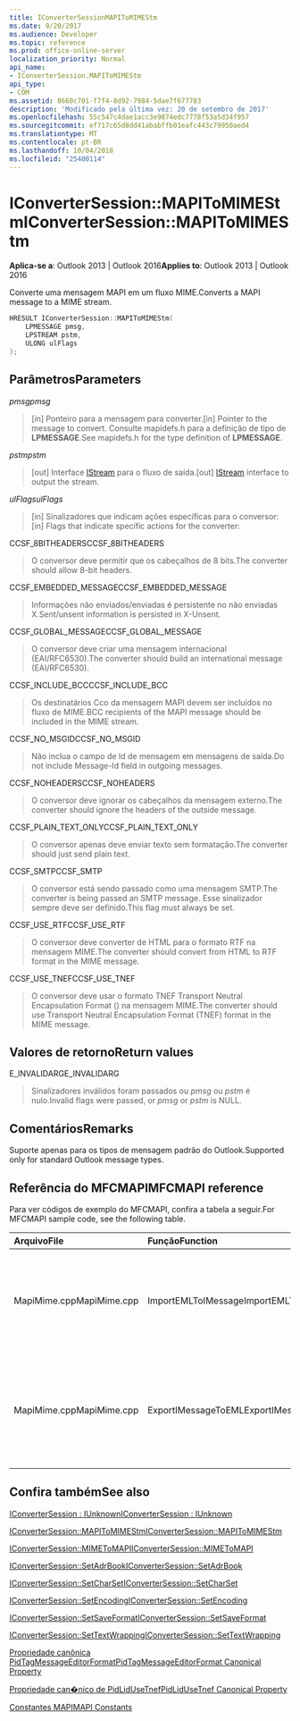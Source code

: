 ```yaml
---
title: IConverterSessionMAPIToMIMEStm
ms.date: 9/20/2017
ms.audience: Developer
ms.topic: reference
ms.prod: office-online-server
localization_priority: Normal
api_name:
- IConverterSession.MAPIToMIMEStm
api_type:
- COM
ms.assetid: 8660c701-f7f4-8d92-7984-5dae7f677783
description: 'Modificado pela última vez: 20 de setembro de 2017'
ms.openlocfilehash: 55c547c4dae1acc3e9874edc7778f53a5d34f957
ms.sourcegitcommit: ef717c65d8dd41ababffb01eafc443c79950aed4
ms.translationtype: MT
ms.contentlocale: pt-BR
ms.lasthandoff: 10/04/2018
ms.locfileid: "25400114"
---
```

# <a name="iconvertersessionmapitomimestm"></a><span data-ttu-id="5c417-103">IConverterSession::MAPIToMIMEStm</span><span class="sxs-lookup"><span data-stu-id="5c417-103">IConverterSession::MAPIToMIMEStm</span></span>
 
  
<span data-ttu-id="5c417-104">**Aplica-se a**: Outlook 2013 | Outlook 2016</span><span class="sxs-lookup"><span data-stu-id="5c417-104">**Applies to**: Outlook 2013 | Outlook 2016</span></span> 
  
<span data-ttu-id="5c417-105">Converte uma mensagem MAPI em um fluxo MIME.</span><span class="sxs-lookup"><span data-stu-id="5c417-105">Converts a MAPI message to a MIME stream.</span></span>
  
```cpp
HRESULT IConverterSession::MAPIToMIMEStm( 
    LPMESSAGE pmsg, 
    LPSTREAM pstm, 
    ULONG ulFlags 
);
```

## <a name="parameters"></a><span data-ttu-id="5c417-106">Parâmetros</span><span class="sxs-lookup"><span data-stu-id="5c417-106">Parameters</span></span>

 <span data-ttu-id="5c417-107">_pmsg_</span><span class="sxs-lookup"><span data-stu-id="5c417-107">_pmsg_</span></span>
  
> <span data-ttu-id="5c417-108">[in] Ponteiro para a mensagem para converter.</span><span class="sxs-lookup"><span data-stu-id="5c417-108">[in] Pointer to the message to convert.</span></span> <span data-ttu-id="5c417-109">Consulte mapidefs.h para a definição de tipo de **LPMESSAGE**.</span><span class="sxs-lookup"><span data-stu-id="5c417-109">See mapidefs.h for the type definition of **LPMESSAGE**.</span></span>
    
 <span data-ttu-id="5c417-110">_pstm_</span><span class="sxs-lookup"><span data-stu-id="5c417-110">_pstm_</span></span>
  
> <span data-ttu-id="5c417-111">[out] Interface [IStream](https://msdn.microsoft.com/library/aa380034%28VS.85%29.aspx) para o fluxo de saída.</span><span class="sxs-lookup"><span data-stu-id="5c417-111">[out] [IStream](https://msdn.microsoft.com/library/aa380034%28VS.85%29.aspx) interface to output the stream.</span></span> 
    
 <span data-ttu-id="5c417-112">_ulFlags_</span><span class="sxs-lookup"><span data-stu-id="5c417-112">_ulFlags_</span></span>
  
>  <span data-ttu-id="5c417-113">[in] Sinalizadores que indicam ações específicas para o conversor:</span><span class="sxs-lookup"><span data-stu-id="5c417-113">[in] Flags that indicate specific actions for the converter:</span></span> 
    
<span data-ttu-id="5c417-114">CCSF_8BITHEADERS</span><span class="sxs-lookup"><span data-stu-id="5c417-114">CCSF_8BITHEADERS</span></span>
  
> <span data-ttu-id="5c417-115">O conversor deve permitir que os cabeçalhos de 8 bits.</span><span class="sxs-lookup"><span data-stu-id="5c417-115">The converter should allow 8-bit headers.</span></span>
    
<span data-ttu-id="5c417-116">CCSF_EMBEDDED_MESSAGE</span><span class="sxs-lookup"><span data-stu-id="5c417-116">CCSF_EMBEDDED_MESSAGE</span></span>
  
> <span data-ttu-id="5c417-117">Informações não enviados/enviadas é persistente no não enviadas X.</span><span class="sxs-lookup"><span data-stu-id="5c417-117">Sent/unsent information is persisted in X-Unsent.</span></span>
    
<span data-ttu-id="5c417-118">CCSF_GLOBAL_MESSAGE</span><span class="sxs-lookup"><span data-stu-id="5c417-118">CCSF_GLOBAL_MESSAGE</span></span>
  
> <span data-ttu-id="5c417-119">O conversor deve criar uma mensagem internacional (EAI/RFC6530).</span><span class="sxs-lookup"><span data-stu-id="5c417-119">The converter should build an international message (EAI/RFC6530).</span></span>
    
<span data-ttu-id="5c417-120">CCSF_INCLUDE_BCC</span><span class="sxs-lookup"><span data-stu-id="5c417-120">CCSF_INCLUDE_BCC</span></span>
  
> <span data-ttu-id="5c417-121">Os destinatários Cco da mensagem MAPI devem ser incluídos no fluxo de MIME.</span><span class="sxs-lookup"><span data-stu-id="5c417-121">BCC recipients of the MAPI message should be included in the MIME stream.</span></span>
    
<span data-ttu-id="5c417-122">CCSF_NO_MSGID</span><span class="sxs-lookup"><span data-stu-id="5c417-122">CCSF_NO_MSGID</span></span>
  
> <span data-ttu-id="5c417-123">Não inclua o campo de Id de mensagem em mensagens de saída.</span><span class="sxs-lookup"><span data-stu-id="5c417-123">Do not include Message-Id field in outgoing messages.</span></span>
    
<span data-ttu-id="5c417-124">CCSF_NOHEADERS</span><span class="sxs-lookup"><span data-stu-id="5c417-124">CCSF_NOHEADERS</span></span>
  
> <span data-ttu-id="5c417-125">O conversor deve ignorar os cabeçalhos da mensagem externo.</span><span class="sxs-lookup"><span data-stu-id="5c417-125">The converter should ignore the headers of the outside message.</span></span>
    
<span data-ttu-id="5c417-126">CCSF_PLAIN_TEXT_ONLY</span><span class="sxs-lookup"><span data-stu-id="5c417-126">CCSF_PLAIN_TEXT_ONLY</span></span>
  
> <span data-ttu-id="5c417-127">O conversor apenas deve enviar texto sem formatação.</span><span class="sxs-lookup"><span data-stu-id="5c417-127">The converter should just send plain text.</span></span>
    
<span data-ttu-id="5c417-128">CCSF_SMTP</span><span class="sxs-lookup"><span data-stu-id="5c417-128">CCSF_SMTP</span></span>
  
> <span data-ttu-id="5c417-129">O conversor está sendo passado como uma mensagem SMTP.</span><span class="sxs-lookup"><span data-stu-id="5c417-129">The converter is being passed an SMTP message.</span></span> <span data-ttu-id="5c417-130">Esse sinalizador sempre deve ser definido.</span><span class="sxs-lookup"><span data-stu-id="5c417-130">This flag must always be set.</span></span>
    
<span data-ttu-id="5c417-131">CCSF_USE_RTF</span><span class="sxs-lookup"><span data-stu-id="5c417-131">CCSF_USE_RTF</span></span>
  
> <span data-ttu-id="5c417-132">O conversor deve converter de HTML para o formato RTF na mensagem MIME.</span><span class="sxs-lookup"><span data-stu-id="5c417-132">The converter should convert from HTML to RTF format in the MIME message.</span></span>
    
<span data-ttu-id="5c417-133">CCSF_USE_TNEF</span><span class="sxs-lookup"><span data-stu-id="5c417-133">CCSF_USE_TNEF</span></span>
  
> <span data-ttu-id="5c417-134">O conversor deve usar o formato TNEF Transport Neutral Encapsulation Format () na mensagem MIME.</span><span class="sxs-lookup"><span data-stu-id="5c417-134">The converter should use Transport Neutral Encapsulation Format (TNEF) format in the MIME message.</span></span>
    
## <a name="return-values"></a><span data-ttu-id="5c417-135">Valores de retorno</span><span class="sxs-lookup"><span data-stu-id="5c417-135">Return values</span></span>

<span data-ttu-id="5c417-136">E_INVALIDARG</span><span class="sxs-lookup"><span data-stu-id="5c417-136">E_INVALIDARG</span></span>
  
> <span data-ttu-id="5c417-137">Sinalizadores inválidos foram passados ou *pmsg* ou *pstm* é nulo.</span><span class="sxs-lookup"><span data-stu-id="5c417-137">Invalid flags were passed, or  *pmsg*  or  *pstm*  is NULL.</span></span> 
    
## <a name="remarks"></a><span data-ttu-id="5c417-138">Comentários</span><span class="sxs-lookup"><span data-stu-id="5c417-138">Remarks</span></span>

<span data-ttu-id="5c417-139">Suporte apenas para os tipos de mensagem padrão do Outlook.</span><span class="sxs-lookup"><span data-stu-id="5c417-139">Supported only for standard Outlook message types.</span></span>
  
## <a name="mfcmapi-reference"></a><span data-ttu-id="5c417-140">Referência do MFCMAPI</span><span class="sxs-lookup"><span data-stu-id="5c417-140">MFCMAPI reference</span></span>

<span data-ttu-id="5c417-141">Para ver códigos de exemplo do MFCMAPI, confira a tabela a seguir.</span><span class="sxs-lookup"><span data-stu-id="5c417-141">For MFCMAPI sample code, see the following table.</span></span>
  
|<span data-ttu-id="5c417-142">**Arquivo**</span><span class="sxs-lookup"><span data-stu-id="5c417-142">**File**</span></span>|<span data-ttu-id="5c417-143">**Função**</span><span class="sxs-lookup"><span data-stu-id="5c417-143">**Function**</span></span>|<span data-ttu-id="5c417-144">**Comentário**</span><span class="sxs-lookup"><span data-stu-id="5c417-144">**Comment**</span></span>|
|:-----|:-----|:-----|
|<span data-ttu-id="5c417-145">MapiMime.cpp</span><span class="sxs-lookup"><span data-stu-id="5c417-145">MapiMime.cpp</span></span>  <br/> |<span data-ttu-id="5c417-146">ImportEMLToIMessage</span><span class="sxs-lookup"><span data-stu-id="5c417-146">ImportEMLToIMessage</span></span>  <br/> |<span data-ttu-id="5c417-147">MFCMAPI usa MimeToMAPI para converter um arquivo EML em uma mensagem MAPI.</span><span class="sxs-lookup"><span data-stu-id="5c417-147">MFCMAPI uses MimeToMAPI to convert an EML file to a MAPI message.</span></span>  <br/> |
|<span data-ttu-id="5c417-148">MapiMime.cpp</span><span class="sxs-lookup"><span data-stu-id="5c417-148">MapiMime.cpp</span></span>  <br/> |<span data-ttu-id="5c417-149">ExportIMessageToEML</span><span class="sxs-lookup"><span data-stu-id="5c417-149">ExportIMessageToEML</span></span>  <br/> |<span data-ttu-id="5c417-150">MFCMAPI usa MAPIToMIMEStm para converter uma mensagem MAPI em um arquivo EML.</span><span class="sxs-lookup"><span data-stu-id="5c417-150">MFCMAPI uses MAPIToMIMEStm to convert a MAPI message to an EML file.</span></span>  <br/> |
   
## <a name="see-also"></a><span data-ttu-id="5c417-151">Confira também</span><span class="sxs-lookup"><span data-stu-id="5c417-151">See also</span></span>



[<span data-ttu-id="5c417-152">IConverterSession : IUnknown</span><span class="sxs-lookup"><span data-stu-id="5c417-152">IConverterSession : IUnknown</span></span>](iconvertersessioniunknown.md)
  
[<span data-ttu-id="5c417-153">IConverterSession::MAPIToMIMEStm</span><span class="sxs-lookup"><span data-stu-id="5c417-153">IConverterSession::MAPIToMIMEStm</span></span>](iconvertersession-mapitomimestm.md)
  
[<span data-ttu-id="5c417-154">IConverterSession::MIMEToMAPI</span><span class="sxs-lookup"><span data-stu-id="5c417-154">IConverterSession::MIMEToMAPI</span></span>](iconvertersession-mimetomapi.md)
  
[<span data-ttu-id="5c417-155">IConverterSession::SetAdrBook</span><span class="sxs-lookup"><span data-stu-id="5c417-155">IConverterSession::SetAdrBook</span></span>](iconvertersession-setadrbook.md)
  
[<span data-ttu-id="5c417-156">IConverterSession::SetCharSet</span><span class="sxs-lookup"><span data-stu-id="5c417-156">IConverterSession::SetCharSet</span></span>](iconvertersession-setcharset.md)
  
[<span data-ttu-id="5c417-157">IConverterSession::SetEncoding</span><span class="sxs-lookup"><span data-stu-id="5c417-157">IConverterSession::SetEncoding</span></span>](iconvertersession-setencoding.md)
  
[<span data-ttu-id="5c417-158">IConverterSession::SetSaveFormat</span><span class="sxs-lookup"><span data-stu-id="5c417-158">IConverterSession::SetSaveFormat</span></span>](iconvertersession-setsaveformat.md)
  
[<span data-ttu-id="5c417-159">IConverterSession::SetTextWrapping</span><span class="sxs-lookup"><span data-stu-id="5c417-159">IConverterSession::SetTextWrapping</span></span>](iconvertersession-settextwrapping.md)
  
[<span data-ttu-id="5c417-160">Propriedade canônica PidTagMessageEditorFormat</span><span class="sxs-lookup"><span data-stu-id="5c417-160">PidTagMessageEditorFormat Canonical Property</span></span>](pidtagmessageeditorformat-canonical-property.md)
  
[<span data-ttu-id="5c417-161">Propriedade can�nico de PidLidUseTnef</span><span class="sxs-lookup"><span data-stu-id="5c417-161">PidLidUseTnef Canonical Property</span></span>](pidlidusetnef-canonical-property.md)


[<span data-ttu-id="5c417-162">Constantes MAPI</span><span class="sxs-lookup"><span data-stu-id="5c417-162">MAPI Constants</span></span>](mapi-constants.md)


